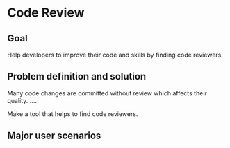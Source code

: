 # Code Review  

## Goal

Help developers to improve their code and skills by finding code reviewers. 

## Problem definition and solution

Many code changes are committed without review which affects their quality. 
....

Make a tool that helps to find code reviewers. 

## Major user scenarios 

